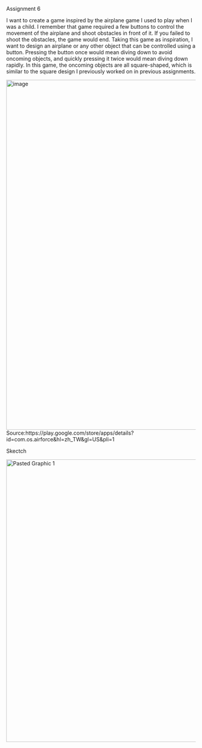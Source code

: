 Assignment 6 

I want to create a game inspired by the airplane game I used to play when I was a child. I remember that game required a few buttons to control the movement of the airplane and shoot obstacles in front of it. If you failed to shoot the obstacles, the game would end. Taking this game as inspiration, I want to design an airplane or any other object that can be controlled using a button. Pressing the button once would mean diving down to avoid oncoming objects, and quickly pressing it twice would mean diving down rapidly. In this game, the oncoming objects are all square-shaped, which is similar to the square design I previously worked on in previous assignments.

<img width="931" alt="image" src="https://github.com/yanshanhuang/public/assets/146685814/59c7db52-6b72-4da0-8cb3-77d96e185d3e">
Source:https://play.google.com/store/apps/details?id=com.os.airforce&hl=zh_TW&gl=US&pli=1




Skectch

<img width="752" alt="Pasted Graphic 1" src="https://github.com/yanshanhuang/public/assets/146685814/b2ea6077-ba78-4e8f-82fa-0d5667806b4e">



